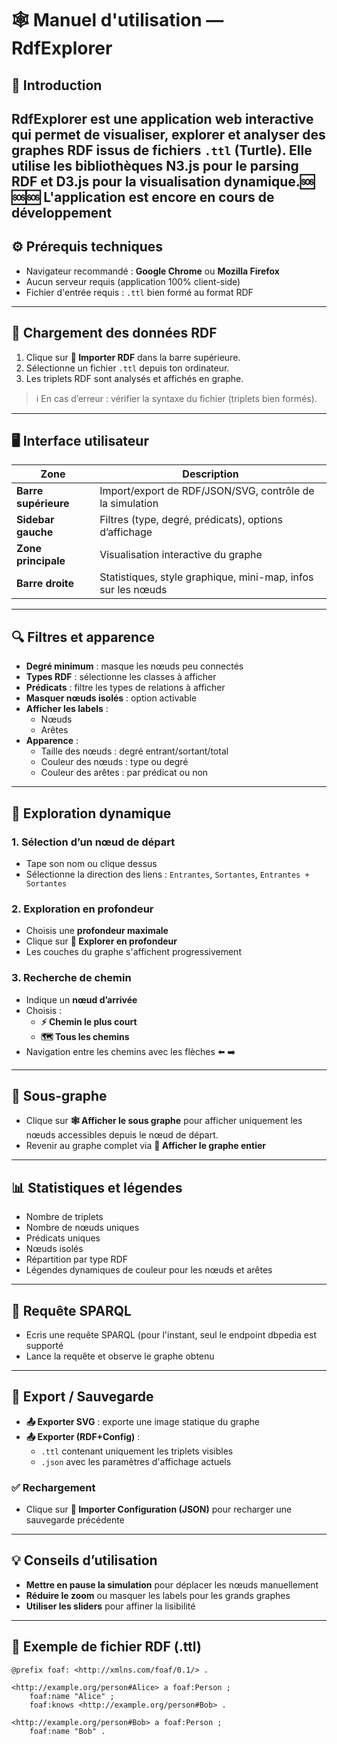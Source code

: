# 🕸️ Manuel d'utilisation — RdfExplorer

## 📌 Introduction

**RdfExplorer** est une application web interactive qui permet de visualiser, explorer et analyser des graphes RDF issus de fichiers `.ttl` (Turtle). Elle utilise les bibliothèques **N3.js** pour le parsing RDF et **D3.js** pour la visualisation dynamique.
​🆘​​🆘​​🆘​ **L'application est encore en cours de développement**
---

## ⚙️ Prérequis techniques

- Navigateur recommandé : **Google Chrome** ou **Mozilla Firefox**
- Aucun serveur requis (application 100% client-side)
- Fichier d'entrée requis : `.ttl` bien formé au format RDF

---

## 📂 Chargement des données RDF

1. Clique sur **📁 Importer RDF** dans la barre supérieure.
2. Sélectionne un fichier `.ttl` depuis ton ordinateur.
3. Les triplets RDF sont analysés et affichés en graphe.

> ℹ️ En cas d’erreur : vérifier la syntaxe du fichier (triplets bien formés).

---

## 🖥️ Interface utilisateur

| Zone | Description |
|------|-------------|
| **Barre supérieure** | Import/export de RDF/JSON/SVG, contrôle de la simulation |
| **Sidebar gauche** | Filtres (type, degré, prédicats), options d’affichage |
| **Zone principale** | Visualisation interactive du graphe |
| **Barre droite** | Statistiques, style graphique, mini-map, infos sur les nœuds |

---

## 🔍 Filtres et apparence

- **Degré minimum** : masque les nœuds peu connectés
- **Types RDF** : sélectionne les classes à afficher
- **Prédicats** : filtre les types de relations à afficher
- **Masquer nœuds isolés** : option activable
- **Afficher les labels** :
  - Nœuds
  - Arêtes
- **Apparence** :
  - Taille des nœuds : degré entrant/sortant/total
  - Couleur des nœuds : type ou degré
  - Couleur des arêtes : par prédicat ou non

---

## 🧭 Exploration dynamique

### 1. Sélection d’un nœud de départ
- Tape son nom ou clique dessus
- Sélectionne la direction des liens : `Entrantes`, `Sortantes`, `Entrantes + Sortantes`

### 2. Exploration en profondeur
- Choisis une **profondeur maximale**
- Clique sur **🎯 Explorer en profondeur**
- Les couches du graphe s'affichent progressivement

### 3. Recherche de chemin
- Indique un **nœud d’arrivée**
- Choisis :
  - **⚡ Chemin le plus court**
  - **🗺️ Tous les chemins**
- Navigation entre les chemins avec les flèches ⬅️ ➡️

---

## 🌳 Sous-graphe

- Clique sur **🕸️ Afficher le sous graphe** pour afficher uniquement les nœuds accessibles depuis le nœud de départ.
- Revenir au graphe complet via **🌳 Afficher le graphe entier**

---

## 📊 Statistiques et légendes

- Nombre de triplets
- Nombre de nœuds uniques
- Prédicats uniques
- Nœuds isolés
- Répartition par type RDF
- Légendes dynamiques de couleur pour les nœuds et arêtes

---

## 📝 Requête SPARQL

- Ecris une requête SPARQL (pour l'instant, seul le endpoint dbpedia est supporté
- Lance la requête et observe le graphe obtenu

---

## 💾 Export / Sauvegarde

- **📤 Exporter SVG** : exporte une image statique du graphe
- **📤 Exporter (RDF+Config)** :
  - `.ttl` contenant uniquement les triplets visibles
  - `.json` avec les paramètres d'affichage actuels

### ✅ Rechargement
- Clique sur **📁 Importer Configuration (JSON)** pour recharger une sauvegarde précédente

---

## 💡 Conseils d’utilisation

- **Mettre en pause la simulation** pour déplacer les nœuds manuellement
- **Réduire le zoom** ou masquer les labels pour les grands graphes
- **Utiliser les sliders** pour affiner la lisibilité

---

## 📎 Exemple de fichier RDF (.ttl)

```ttl
@prefix foaf: <http://xmlns.com/foaf/0.1/> .

<http://example.org/person#Alice> a foaf:Person ;
    foaf:name "Alice" ;
    foaf:knows <http://example.org/person#Bob> .

<http://example.org/person#Bob> a foaf:Person ;
    foaf:name "Bob" .
